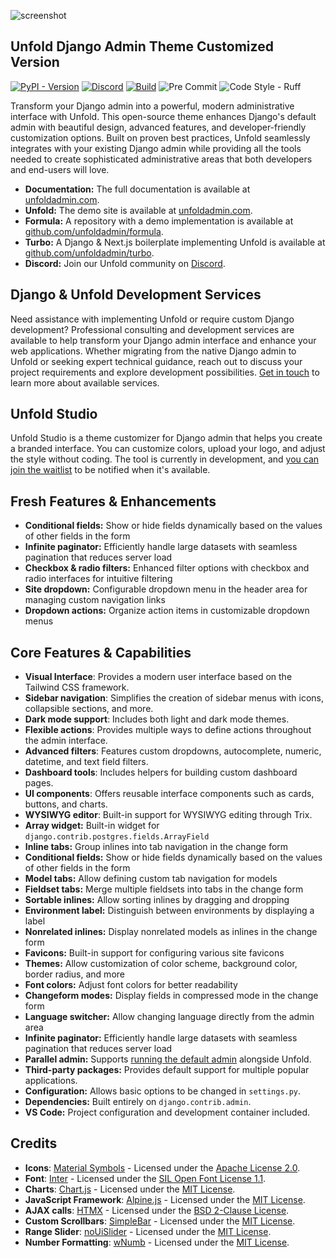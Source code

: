 ![screenshot](https://github.com/user-attachments/assets/87aaad04-f454-42aa-b9ac-e14d41f189ac)

## Unfold Django Admin Theme Customized Version

[![PyPI - Version](https://img.shields.io/pypi/v/django-unfold.svg?style=for-the-badge)](https://pypi.org/project/django-unfold/)
[![Discord](https://img.shields.io/discord/1297493955231088650?style=for-the-badge&logo=discord&logoColor=%23ffffff&color=7289da)](https://discord.gg/9sQj9MEbNz)
[![Build](https://img.shields.io/github/actions/workflow/status/unfoldadmin/django-unfold/release.yml?style=for-the-badge)](https://github.com/unfoldadmin/django-unfold/actions?query=workflow%3Arelease)
![Pre Commit](https://img.shields.io/badge/pre--commit-enabled-brightgreen?logo=pre-commit&logoColor=white&style=for-the-badge)
![Code Style - Ruff](https://img.shields.io/badge/code%20style-ruff-30173D.svg?style=for-the-badge)

Transform your Django admin into a powerful, modern administrative interface with Unfold. This open-source theme enhances Django's default admin with beautiful design, advanced features, and developer-friendly customization options. Built on proven best practices, Unfold seamlessly integrates with your existing Django admin while providing all the tools needed to create sophisticated administrative areas that both developers and end-users will love.

- **Documentation:** The full documentation is available at [unfoldadmin.com](https://unfoldadmin.com?utm_medium=github&utm_source=unfold).
- **Unfold:** The demo site is available at [unfoldadmin.com](https://unfoldadmin.com?utm_medium=github&utm_source=unfold).
- **Formula:** A repository with a demo implementation is available at [github.com/unfoldadmin/formula](https://github.com/unfoldadmin/formula?utm_medium=github&utm_source=unfold).
- **Turbo:** A Django & Next.js boilerplate implementing Unfold is available at [github.com/unfoldadmin/turbo](https://github.com/unfoldadmin/turbo?utm_medium=github&utm_source=unfold).
- **Discord:** Join our Unfold community on [Discord](https://discord.gg/9sQj9MEbNz).

## Django & Unfold Development Services

Need assistance with implementing Unfold or require custom Django development? Professional consulting and development services are available to help transform your Django admin interface and enhance your web applications. Whether migrating from the native Django admin to Unfold or seeking expert technical guidance, reach out to discuss your project requirements and explore development possibilities. [Get in touch](https://unfoldadmin.com/consulting?utm_medium=github&utm_source=unfold) to learn more about available services.

## Unfold Studio

Unfold Studio is a theme customizer for Django admin that helps you create a branded interface. You can customize colors, upload your logo, and adjust the style without coding. The tool is currently in development, and [you can join the waitlist](https://unfoldadmin.com/studio/) to be notified when it's available.

## Fresh Features & Enhancements

- **Conditional fields:** Show or hide fields dynamically based on the values of other fields in the form
- **Infinite paginator:** Efficiently handle large datasets with seamless pagination that reduces server load
- **Checkbox & radio filters:** Enhanced filter options with checkbox and radio interfaces for intuitive filtering
- **Site dropdown:** Configurable dropdown menu in the header area for managing custom navigation links
- **Dropdown actions:** Organize action items in customizable dropdown menus

## Core Features & Capabilities

- **Visual Interface**: Provides a modern user interface based on the Tailwind CSS framework.
- **Sidebar navigation**: Simplifies the creation of sidebar menus with icons, collapsible sections, and more.
- **Dark mode support**: Includes both light and dark mode themes.
- **Flexible actions**: Provides multiple ways to define actions throughout the admin interface.
- **Advanced filters**: Features custom dropdowns, autocomplete, numeric, datetime, and text field filters.
- **Dashboard tools**: Includes helpers for building custom dashboard pages.
- **UI components**: Offers reusable interface components such as cards, buttons, and charts.
- **WYSIWYG editor**: Built-in support for WYSIWYG editing through Trix.
- **Array widget:** Built-in widget for `django.contrib.postgres.fields.ArrayField`
- **Inline tabs:** Group inlines into tab navigation in the change form
- **Conditional fields:** Show or hide fields dynamically based on the values of other fields in the form
- **Model tabs:** Allow defining custom tab navigation for models
- **Fieldset tabs:** Merge multiple fieldsets into tabs in the change form
- **Sortable inlines:** Allow sorting inlines by dragging and dropping
- **Environment label:** Distinguish between environments by displaying a label
- **Nonrelated inlines:** Display nonrelated models as inlines in the change form
- **Favicons:** Built-in support for configuring various site favicons
- **Themes:** Allow customization of color scheme, background color, border radius, and more
- **Font colors:** Adjust font colors for better readability
- **Changeform modes:** Display fields in compressed mode in the change form
- **Language switcher:** Allow changing language directly from the admin area
- **Infinite paginator:** Efficiently handle large datasets with seamless pagination that reduces server load
- **Parallel admin:** Supports [running the default admin](https://unfoldadmin.com/blog/migrating-django-admin-unfold/?utm_medium=github&utm_source=unfold) alongside Unfold.
- **Third-party packages:** Provides default support for multiple popular applications.
- **Configuration:** Allows basic options to be changed in `settings.py`.
- **Dependencies:** Built entirely on `django.contrib.admin`.
- **VS Code:** Project configuration and development container included.

## Credits

- **Icons**: [Material Symbols](https://github.com/google/material-design-icons) - Licensed under the [Apache License 2.0](https://www.apache.org/licenses/LICENSE-2.0).
- **Font**: [Inter](https://github.com/rsms/inter) - Licensed under the [SIL Open Font License 1.1](https://scripts.sil.org/OFL).
- **Charts**: [Chart.js](https://github.com/chartjs/Chart.js) - Licensed under the [MIT License](https://opensource.org/licenses/MIT).
- **JavaScript Framework**: [Alpine.js](https://github.com/alpinejs/alpine) - Licensed under the [MIT License](https://opensource.org/licenses/MIT).
- **AJAX calls**: [HTMX](https://htmx.org/) - Licensed under the [BSD 2-Clause License](https://opensource.org/licenses/BSD-2-Clause).
- **Custom Scrollbars**: [SimpleBar](https://github.com/Grsmto/simplebar) - Licensed under the [MIT License](https://opensource.org/licenses/MIT).
- **Range Slider**: [noUiSlider](https://github.com/leongersen/noUiSlider) - Licensed under the [MIT License](https://opensource.org/licenses/MIT).
- **Number Formatting**: [wNumb](https://github.com/leongersen/wnumb) - Licensed under the [MIT License](https://opensource.org/licenses/MIT).
